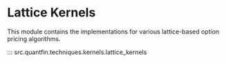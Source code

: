 # Lattice Kernels

This module contains the implementations for various lattice-based option pricing algorithms.

::: src.quantfin.techniques.kernels.lattice_kernels